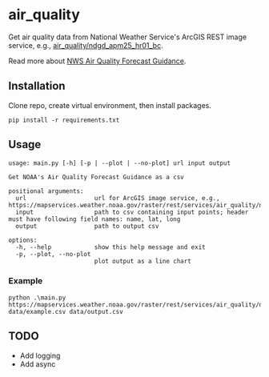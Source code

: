 # air_quality
Get air quality data from National Weather Service's ArcGIS REST image service, e.g., [air_quality/ndgd_apm25_hr01_bc](https://mapservices.weather.noaa.gov/raster/rest/services/air_quality/ndgd_apm25_hr01_bc/ImageServer).

Read more about [NWS Air Quality Forecast Guidance](https://vlab.noaa.gov/web/osti-modeling/air-quality).

## Installation
Clone repo, create virtual environment, then install packages.
```
pip install -r requirements.txt
```

## Usage
```
usage: main.py [-h] [-p | --plot | --no-plot] url input output

Get NOAA's Air Quality Forecast Guidance as a csv

positional arguments:
  url                   url for ArcGIS image service, e.g., https://mapservices.weather.noaa.gov/raster/rest/services/air_quality/ndgd_apm25_hr01_bc/ImageServer
  input                 path to csv containing input points; header must have following field names: name, lat, long
  output                path to output csv

options:
  -h, --help            show this help message and exit
  -p, --plot, --no-plot
                        plot output as a line chart
```

### Example
```
python .\main.py https://mapservices.weather.noaa.gov/raster/rest/services/air_quality/ndgd_apm25_hr01_bc/ImageServer data/example.csv data/output.csv
```

## TODO
- Add logging
- Add async